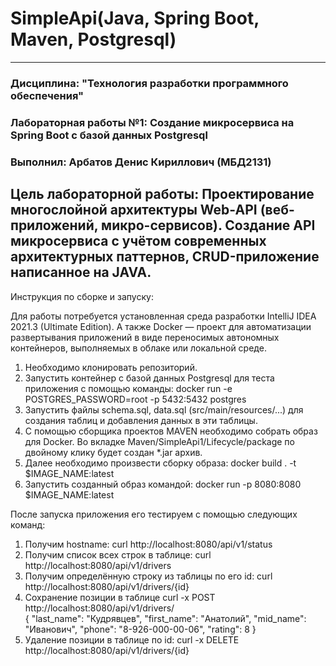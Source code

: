 # SimpleApi(Java, Spring Boot, Maven, Postgresql)

------------------------------------------------------------------------------------------------------------------------------------

### Дисциплина: "Технология разработки программного обеспечения"

### Лабораторная работы №1: Создание микросервиса на Spring Boot с базой данных Postgresql

### Выполнил: Арбатов Денис Кириллович (МБД2131)

Цель лабораторной работы: Проектирование многослойной архитектуры Web-API (веб-приложений, микро-сервисов). Создание API микросервиса с учётом современных архитектурных паттернов, CRUD-приложение
написанное на JAVA.
------------------------------------------------------------------------------------------------------------------------------------
Инструкция по сборке и запуску:

Для работы потребуется установленная среда разработки IntelliJ IDEA 2021.3 (Ultimate Edition). А также Docker — проект для автоматизации развертывания приложений в виде переносимых автономных контейнеров, 
выполняемых в облаке или локальной среде.
1. Необходимо клонировать репозиторий.
2. Запустить контейнер с базой данных Postgresql для теста приложения с помощью команды: docker run -e POSTGRES_PASSWORD=root -p 5432:5432 postgres 
3. Запустить файлы schema.sql, data.sql (src/main/resources/...) для создания таблиц и добавления данных в эти таблицы.
4. С помощью сборщика проектов MAVEN необходимо собрать образ для Docker. Во вкладке Maven/SimpleApi1/Lifecycle/package по двойному клику будет создан *.jar архив.
5. Далее необходимо произвести сборку образа: docker build . -t $IMAGE_NAME:latest
6. Запустить созданный образ командой: docker run -p 8080:8080 $IMAGE_NAME:latest

После запуска приложения его тестируем с помощью следующих команд:
1. Получим hostname: curl http://localhost:8080/api/v1/status
2. Получим список всех строк в таблице: curl http://localhost:8080/api/v1/drivers
3. Получим определённую строку из таблицы по его id: curl http://localhost:8080/api/v1/drivers/{id} 
4. Сохранение позиции в таблице curl -x POST http://localhost:8080/api/v1/drivers/	
   {
   "last_name": "Кудрявцев",
   "first_name": "Анатолий",
   "mid_name": "Иванович",
   "phone": "8-926-000-00-06",
   "rating": 8
   }
5. Удаление позиции в таблице по id: curl -x DELETE http://localhost:8080/api/v1/drivers/{id} 



